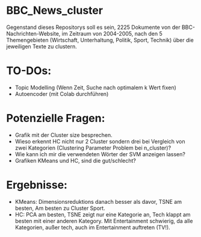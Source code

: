 # BBC_News_cluster

Gegenstand dieses Repositorys soll es sein, 2225 Dokumente von der BBC-Nachrichten-Website, im Zeitraum von 2004-2005, nach den 5 Themengebieten (Wirtschaft, Unterhaltung, Politik, Sport, Technik) über die jeweiligen Texte zu clustern.

# TO-DOs:

- Topic Modelling (Wenn Zeit, Suche nach optimalem k Wert fixen)
- Autoencoder (mit Colab durchführen)

# Potenzielle Fragen:

- Grafik mit der Cluster size besprechen.
- Wieso erkennt HC nicht nur 2 Cluster sondern drei bei Vergleich von zwei Kategorien (Clustering Parameter Problem bei n_cluster)?
- Wie kann ich mir die verwendeten Wörter der SVM anzeigen lassen?
- Grafiken KMeans und HC, sind die gut/schlecht?

# Ergebnisse:

- KMeans: Dimensionsreduktions danach besser als davor, TSNE am besten, Am besten zu Cluster Sport.
- HC: PCA am besten, TSNE zeigt nur eine Kategorie an, Tech klappt am besten mit einer anderen Kategory.
    Mit Entertainment schwierig, da alle Kategorien, außer tech, auch im Entertainment auftreten (TV!).
    
